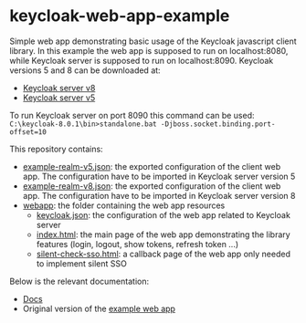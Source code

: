 # keycloak-web-app-example
Simple web app demonstrating basic usage of the Keycloak javascript client library.
In this example the web app is supposed to run on localhost:8080, while Keycloak server is supposed to run on localhost:8090.
Keycloak versions 5 and 8 can be downloaded at: 
- [Keycloak server v8](https://www.keycloak.org/archive/downloads-8.0.1.html)
- [Keycloak server v5](https://www.keycloak.org/archive/downloads-5.0.0.html)

To run Keycloak server on port 8090 this command can be used: `C:\keycloak-8.0.1\bin>standalone.bat -Djboss.socket.binding.port-offset=10`

This repository contains:
     
- [example-realm-v5.json](./example-realm-v5.json): the exported configuration of the client web app. The configuration have to be imported in Keycloak server version 5 
- [example-realm-v8.json](./example-realm-v8.json): the exported configuration of the client web app. The configuration have to be imported in Keycloak server version 8
- [webapp](./webapp/): the folder containing the web app resources 
  - [keycloak.json](./webapp/keycloak.json): the configuration of the web app related to Keycloak server
  - [index.html](./webapp/index.html): the main page of the web app demonstrating the library features (login, logout, show tokens, refresh token ...)
  - [silent-check-sso.html](./webapp/silent-check-sso.html): a callback page of the web app only needed to implement silent SSO


Below is the relevant documentation:
- [Docs](https://www.keycloak.org/docs/latest/securing_apps/#_javascript_adapter)
- Original version of the [example web app](https://github.com/keycloak/keycloak/tree/master/examples/js-console)




